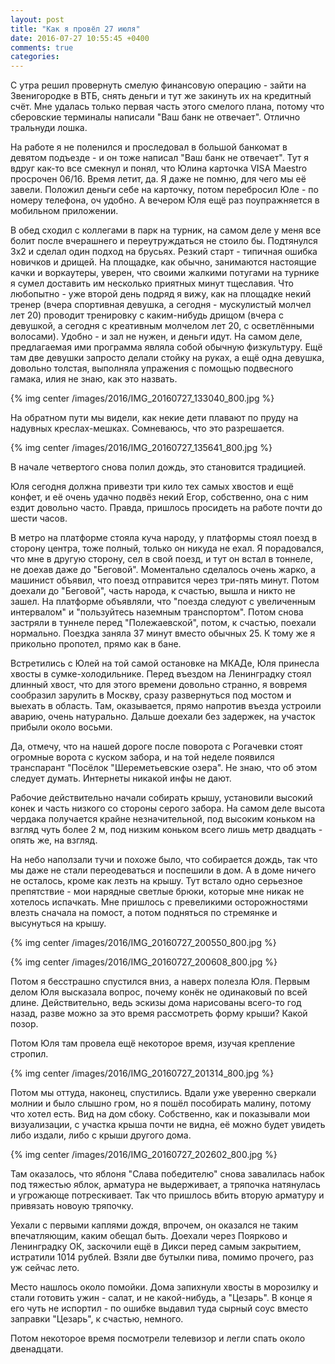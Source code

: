 ```yaml
---
layout: post
title: "Как я провёл 27 июля"
date: 2016-07-27 10:55:45 +0400
comments: true
categories: 
---
```

С утра решил провернуть смелую финансовую операцию - зайти на Звенигородке в ВТБ, снять деньги и тут же закинуть их на кредитный счёт. Мне удалась только первая часть этого смелого плана, потому что сберовские терминалы написали "Ваш банк не отвечает". Отлично тральнуди лошка.

На работе я не поленился и проследовал в большой банкомат в девятом подъезде - и он тоже написал "Ваш банк не отвечает". Тут я вдруг как-то все смекнул и понял, что Юлина карточка VISA Maestro просрочен 06/16. Время летит, да. Я даже не помню, для чего мы её завели. Положил деньги себе на карточку, потом перебросил Юле - по номеру телефона, оч удобно. А вечером Юля ещё раз поупражняется в мобильном приложении.

В обед сходил с коллегами в парк на турник, на самом деле у меня все болит после вчерашнего и переутруждаться не стоило бы. Подтянулся 3х2 и сделал один подход на брусьях. Резкий старт - типичная ошибка новичков и дрищей. На площадке, как обычно, занимаются настоящие качки и воркаутеры, уверен, что своими жалкими потугами на турнике я сумел доставить им несколько приятных минут тщеславия. Что любопытно - уже второй день подряд я вижу, как на площадке некий тренер (вчера спортивная девушка, а сегодня - мускулистый молчел лет 20) проводит тренировку с каким-нибудь дрищом (вчера с девушкой, а сегодня с креативным молчелом лет 20, с осветлёнными волосами). Удобно - и зал не нужен, и деньги идут. На самом деле, предлагаемая ими программа являла собой обычную физкультуру. Ещё там две девушки запросто делали стойку на руках, а ещё одна девушка, довольно толстая, выполняла упражения с помощью подвесного гамака, илия  не знаю, как это назвать.

{% img center /images/2016/IMG_20160727_133040_800.jpg %}

На обратном пути мы видели, как некие дети плавают по пруду на надувных креслах-мешках. Сомневаюсь, что это разрешается.

{% img center /images/2016/IMG_20160727_135641_800.jpg %}

В начале четвертого снова полил дождь, это становится традицией.

Юля сегодня должна привезти три кило тех самых хвостов и ещё конфет, и её очень удачно подвёз некий Егор, собственно, она с ним ездит довольно часто. Правда, пришлось просидеть на работе почти до шести часов. 

В метро на платформе стояла куча народу, у платформы стоял поезд в сторону центра, тоже полный, только он никуда не ехал. Я порадовался, что мне в другую сторону, сел в свой поезд, и тут он встал в тоннеле, не доехав даже до "Беговой". Моментально сделалось очень жарко, а машинист объявил, что поезд отправится через три-пять минут. Потом доехали до "Беговой", часть народа, к счастью, вышла и никто не зашел. На платформе объявляли, что "поезда следуют с увеличенным интервалом" и "пользуйтесь наземным транспортом". Потом снова застряли в туннеле перед "Полежаевской", потом, к счастью, поехали нормально. Поездка заняла 37 минут вместо обычных 25. К тому же я прикольно пропотел, прямо как в бане.

Встретились с Юлей на той самой остановке на МКАДе, Юля принесла хвосты в сумке-холодильнике. Перед въездом на Ленинградку стоял длинный хвост, что для этого времени довольно странно, я вовремя сообразил зарулить в Москву, сразу развернуться под мостом и выехать в область. Там, оказывается, прямо напротив въезда устроили аварию, очень натурально. Дальше доехали без задержек, на участок прибыли около восьми.

Да, отмечу, что на нашей дороге после поворота с Рогачевки стоят огромные ворота с куском забора, и на той неделе появился транспарант "Посёлок "Шереметьевские озера". Не знаю, что об этом следует думать. Интернеты никакой инфы не дают.

Рабочие действительно начали собирать крышу, установили высокий конек и часть низкого со стороны серого забора. На самом деле высота чердака получается крайне незначительной, под высоким коньком на взгляд чуть более 2 м, под низким коньком всего лишь метр двадцать - опять же, на взгляд.

На небо наползали тучи и похоже было, что собирается дождь, так что мы даже не стали переодеваться и поспешили в дом. А в доме ничего не осталось, кроме как лезть на крышу. Тут встало одно серьезное препятствие - мои нарядные светлые брюки, которые мне никак не хотелось испачкать. Мне пришлось с превеликими осторожностями влезть сначала на помост, а потом подняться по стремянке и высунуться на крышу.

{% img center /images/2016/IMG_20160727_200550_800.jpg %}

{% img center /images/2016/IMG_20160727_200608_800.jpg %}

Потом я бесстрашно спустился вниз, а наверх полезла Юля. Первым делом Юля высказала вопрос, почему конёк не одинаковый по всей длине. Действительно, ведь эскизы дома нарисованы всего-то год назад, разве можно за это время рассмотреть форму крыши? Какой позор.

Потом Юля там провела ещё некоторое время, изучая крепление стропил.

{% img center /images/2016/IMG_20160727_201314_800.jpg %}

Потом мы оттуда, наконец, спустились. Вдали уже уверенно сверкали молнии и было слышно гром, но я пошёл пособирать малину, потому что хотел есть. Вид на дом сбоку. Собственно, как и показывали мои визуализации, с участка крыша почти не видна, её можно будет увидеть либо издали, либо с крыши другого дома.

{% img center /images/2016/IMG_20160727_202602_800.jpg %}

Там оказалось, что яблоня "Слава победителю" снова завалилась набок под тяжестью яблок, арматура не выдерживает, а тряпочка натянулась и угрожающе потрескивает. Так что пришлось вбить вторую арматуру и привязать новоую тряпочку.

Уехали с первыми каплями дождя, впрочем, он оказался не таким впечатляющим, каким обещал быть. Доехали через Поярково и Ленинградку ОК, заскочили ещё в Дикси перед самым закрытием, истратили 1014 рублей. Взяли две бутылки пива, помимо прочего, раз уж сейчас лето.

Место нашлось около помойки. Дома запихнули хвосты в морозилку и стали готовить ужин - салат, и не какой-нибудь, а "Цезарь". В конце я его чуть не испортил - по ошибке выдавил туда сырный соус вместо заправки "Цезарь", к счастью, немного.

Потом некоторое время посмотрели телевизор и легли спать около двенадцати.